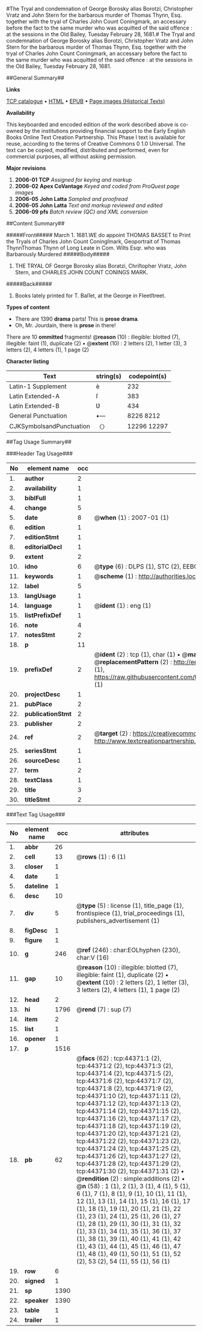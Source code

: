 #The Tryal and condemnation of George Borosky alias Borotzi, Christopher Vratz and John Stern for the barbarous murder of Thomas Thynn, Esq. together with the tryal of Charles John Count Coningmark, an accessary before the fact to the same murder who was acquitted of the said offence : at the sessions in the Old Bailey, Tuesday February 28, 1681.#
The Tryal and condemnation of George Borosky alias Borotzi, Christopher Vratz and John Stern for the barbarous murder of Thomas Thynn, Esq. together with the tryal of Charles John Count Coningmark, an accessary before the fact to the same murder who was acquitted of the said offence : at the sessions in the Old Bailey, Tuesday February 28, 1681.

##General Summary##

**Links**

[TCP catalogue](http://www.ota.ox.ac.uk/tcp/)  • 
[HTML](http://tei.it.ox.ac.uk/tcp/Texts-HTML/free/A63/A63143.html)  • 
[EPUB](http://tei.it.ox.ac.uk/tcp/Texts-EPUB/free/A63/A63143.epub) • 
[Page images (Historical Texts)](https://data.historicaltexts.jisc.ac.uk/view?pubId=eebo-09929175e&pageId=eebo-09929175e-44371-1)

**Availability**

This keyboarded and encoded edition of the
	       work described above is co-owned by the institutions
	       providing financial support to the Early English Books
	       Online Text Creation Partnership. This Phase I text is
	       available for reuse, according to the terms of Creative
	       Commons 0 1.0 Universal. The text can be copied,
	       modified, distributed and performed, even for
	       commercial purposes, all without asking permission.

**Major revisions**

1. __2006-01__ __TCP__ *Assigned for keying and markup*
1. __2006-02__ __Apex CoVantage__ *Keyed and coded from ProQuest page images*
1. __2006-05__ __John Latta__ *Sampled and proofread*
1. __2006-05__ __John Latta__ *Text and markup reviewed and edited*
1. __2006-09__ __pfs__ *Batch review (QC) and XML conversion*

##Content Summary##

#####Front#####
March 1. 1681.WE do appoint THOMAS BASSET to Print the Tryals of Charles John Count Coningſmark, Geoportrait of Thomas ThynnThomas Thynn of Long Leate in Com. Wilts Esqr. who was Barbarously Murdered 
#####Body#####

1. THE TRYAL OF George Borosky alias Boratzi, Chriſtopher Vratz, John Stern, and CHARLES JOHN COUNT CONINGS MARK.

#####Back#####

1. Books lately printed for T. Baſſet, at the George in Fleetſtreet.

**Types of content**

  * There are 1390 **drama** parts! This is **prose drama**.
  * Oh, Mr. Jourdain, there is **prose** in there!

There are 10 **ommitted** fragments! 
 @__reason__ (10) : illegible: blotted (7), illegible: faint (1), duplicate (2)  •  @__extent__ (10) : 2 letters (2), 1 letter (3), 3 letters (2), 4 letters (1), 1 page (2)

**Character listing**


|Text|string(s)|codepoint(s)|
|---|---|---|
|Latin-1 Supplement|è|232|
|Latin Extended-A|ſ|383|
|Latin Extended-B|Ʋ|434|
|General Punctuation|•—|8226 8212|
|CJKSymbolsandPunctuation|〈〉|12296 12297|

##Tag Usage Summary##

###Header Tag Usage###

|No|element name|occ|attributes|
|---|---|---|---|
|1.|__author__|2||
|2.|__availability__|1||
|3.|__biblFull__|1||
|4.|__change__|5||
|5.|__date__|8| @__when__ (1) : 2007-01 (1)|
|6.|__edition__|1||
|7.|__editionStmt__|1||
|8.|__editorialDecl__|1||
|9.|__extent__|2||
|10.|__idno__|6| @__type__ (6) : DLPS (1), STC (2), EEBO-CITATION (1), OCLC (1), VID (1)|
|11.|__keywords__|1| @__scheme__ (1) : http://authorities.loc.gov/ (1)|
|12.|__label__|5||
|13.|__langUsage__|1||
|14.|__language__|1| @__ident__ (1) : eng (1)|
|15.|__listPrefixDef__|1||
|16.|__note__|4||
|17.|__notesStmt__|2||
|18.|__p__|11||
|19.|__prefixDef__|2| @__ident__ (2) : tcp (1), char (1)  •  @__matchPattern__ (2) : ([0-9\-]+):([0-9IVX]+) (1), (.+) (1)  •  @__replacementPattern__ (2) : http://eebo.chadwyck.com/downloadtiff?vid=$1&page=$2 (1), https://raw.githubusercontent.com/textcreationpartnership/Texts/master/tcpchars.xml#$1 (1)|
|20.|__projectDesc__|1||
|21.|__pubPlace__|2||
|22.|__publicationStmt__|2||
|23.|__publisher__|2||
|24.|__ref__|2| @__target__ (2) : https://creativecommons.org/publicdomain/zero/1.0/ (1), http://www.textcreationpartnership.org/docs/. (1)|
|25.|__seriesStmt__|1||
|26.|__sourceDesc__|1||
|27.|__term__|2||
|28.|__textClass__|1||
|29.|__title__|3||
|30.|__titleStmt__|2||


###Text Tag Usage###

|No|element name|occ|attributes|
|---|---|---|---|
|1.|__abbr__|26||
|2.|__cell__|13| @__rows__ (1) : 6 (1)|
|3.|__closer__|1||
|4.|__date__|1||
|5.|__dateline__|1||
|6.|__desc__|10||
|7.|__div__|5| @__type__ (5) : license (1), title_page (1), frontispiece (1), trial_proceedings (1), publishers_advertisement (1)|
|8.|__figDesc__|1||
|9.|__figure__|1||
|10.|__g__|246| @__ref__ (246) : char:EOLhyphen (230), char:V (16)|
|11.|__gap__|10| @__reason__ (10) : illegible: blotted (7), illegible: faint (1), duplicate (2)  •  @__extent__ (10) : 2 letters (2), 1 letter (3), 3 letters (2), 4 letters (1), 1 page (2)|
|12.|__head__|2||
|13.|__hi__|1796| @__rend__ (7) : sup (7)|
|14.|__item__|2||
|15.|__list__|1||
|16.|__opener__|1||
|17.|__p__|1516||
|18.|__pb__|62| @__facs__ (62) : tcp:44371:1 (2), tcp:44371:2 (2), tcp:44371:3 (2), tcp:44371:4 (2), tcp:44371:5 (2), tcp:44371:6 (2), tcp:44371:7 (2), tcp:44371:8 (2), tcp:44371:9 (2), tcp:44371:10 (2), tcp:44371:11 (2), tcp:44371:12 (2), tcp:44371:13 (2), tcp:44371:14 (2), tcp:44371:15 (2), tcp:44371:16 (2), tcp:44371:17 (2), tcp:44371:18 (2), tcp:44371:19 (2), tcp:44371:20 (2), tcp:44371:21 (2), tcp:44371:22 (2), tcp:44371:23 (2), tcp:44371:24 (2), tcp:44371:25 (2), tcp:44371:26 (2), tcp:44371:27 (2), tcp:44371:28 (2), tcp:44371:29 (2), tcp:44371:30 (2), tcp:44371:31 (2)  •  @__rendition__ (2) : simple:additions (2)  •  @__n__ (58) : 1 (1), 2 (1), 3 (1), 4 (1), 5 (1), 6 (1), 7 (1), 8 (1), 9 (1), 10 (1), 11 (1), 12 (1), 13 (1), 14 (1), 15 (1), 16 (1), 17 (1), 18 (1), 19 (1), 20 (1), 21 (1), 22 (1), 23 (1), 24 (1), 25 (1), 26 (1), 27 (1), 28 (1), 29 (1), 30 (1), 31 (1), 32 (1), 33 (1), 34 (1), 35 (1), 36 (1), 37 (1), 38 (1), 39 (1), 40 (1), 41 (1), 42 (1), 43 (1), 44 (1), 45 (1), 46 (1), 47 (1), 48 (1), 49 (1), 50 (1), 51 (1), 52 (2), 53 (2), 54 (1), 55 (1), 56 (1)|
|19.|__row__|6||
|20.|__signed__|1||
|21.|__sp__|1390||
|22.|__speaker__|1390||
|23.|__table__|1||
|24.|__trailer__|1||
